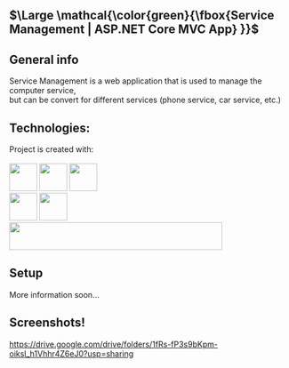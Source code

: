 
## $\Large \mathcal{\color{green}{\fbox{Service Management | ASP.NET Core MVC App} \}}$

## General info
Service Management is a web application that is used to manage the computer service,<br> but can be convert for different services (phone service, car service, etc.)

## Technologies:
Project is created with: <br /><br />
<img src="https://img.shields.io/badge/C%23-239120?style=for-the-badge&logo=c-sharp&logoColor=white" height="50">
<img src="https://img.shields.io/badge/.NET-5C2D91?style=for-the-badge&logo=.net&logoColor=white" height="50">
<img src="https://img.shields.io/badge/Visual_Studio-5C2D91?style=for-the-badge&logo=visual%20studio&logoColor=white" height="50"><br/>
<img src="https://img.shields.io/badge/HTML5-E34F26?style=for-the-badge&logo=html5&logoColor=white" height="50">
<img src="https://img.shields.io/badge/Bootstrap-563D7C?style=for-the-badge&logo=bootstrap&logoColor=white" height="50"><br />
<img src="https://img.shields.io/badge/Microsoft_SQL_Server-CC2927?style=for-the-badge&logo=microsoft-sql-server&logoColor=white" width="383" height="50">

## Setup
More information soon...

## Screenshots!
https://drive.google.com/drive/folders/1fRs-fP3s9bKpm-oiksl_h1Vhhr4Z6eJ0?usp=sharing
